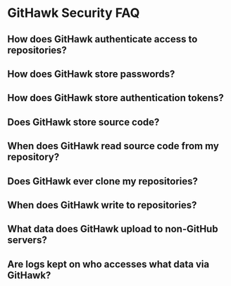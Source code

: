 # GitHawk Security FAQ

## How does GitHawk authenticate access to repositories?

## How does GitHawk store passwords?

## How does GitHawk store authentication tokens?

## Does GitHawk store source code?

## When does GitHawk read source code from my repository?

## Does GitHawk ever clone my repositories?

## When does GitHawk write to repositories?

## What data does GitHawk upload to non-GitHub servers?

## Are logs kept on who accesses what data via GitHawk?
